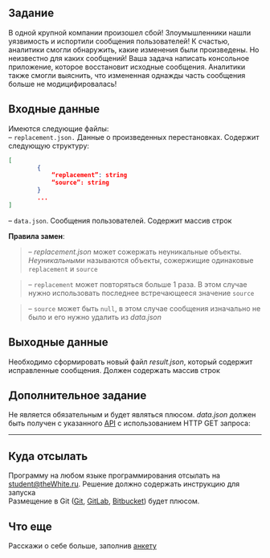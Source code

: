 ## Задание
В одной крупной компании произошел сбой! Злоумышленники нашли уязвимость и испортили сообщения пользователей! К счастью, аналитики смогли обнаружить, какие изменения были произведены. Но неизвестно для каких сообщений! Ваша задача написать консольное приложение, которое восстановит исходные сообщения. Аналитики также смогли выяснить, что измененная однажды часть сообщения больше не модицифировалась!
## Входные данные
Имеются следующие файлы: <br/>
– `replacement.json.` Данные о произведенных перестановках. Содержит следующую структуру:
```JSON
[
        {
            “replacement”: string
            “source”: string
        }
        ...
]
```
– `data.json`. Сообщения пользователей. Содержит массив строк

**Правила замен**:
> –  *replacement.json* может сожержать неуникальные объекты. *Неуникальными* называются объекты, сожержищие одинаковые `replacement` и `source`

> – `replacement` может повторяться больше 1 раза. В этом случае нужно использовать последнее встречающееся значение `source`

> – `source` может быть `null`, в этом случае сообщения изначально не было и его нужно удалить из *data.json*
## Выходные данные
Необходимо сформировать новый файл *result.json*, который содержит исправленные сообщения. Должен содержать массив строк
## Дополнительное задание
Не является обязательным и будет являться плюсом. *data.json* должен быть получен с указанного [API](https://raw.githubusercontent.com/thewhitesoft/student-2022-assignment/main/data.json) с использованием HTTP GET запроса:

---
## Куда отсылать
Программу на любом языке программирования отсылать на [student@theWhite.ru](mailto:student@theWhite.ru). Решение должно содержать инструкцию для запуска<br/>
Размещение в Git ([Git](https://github.com/), [GitLab](https://about.gitlab.com/), [Bitbucket](https://bitbucket.org/dashboard/overview)) будет плюсом.
## Что еще
Расскажи о себе больше, заполнив [анкету](https://docs.google.com/forms/d/1WWUiYkiOqXI8pT6AaKYSA-fOvfYasU-0sghIHQ0rzL0/viewform?edit_requested=true)
